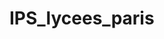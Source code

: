 # IPS_lycees_paris
<div class="flourish-embed flourish-scatter" data-src="visualisation/17343785"><script src="https://public.flourish.studio/resources/embed.js"></script></div>

